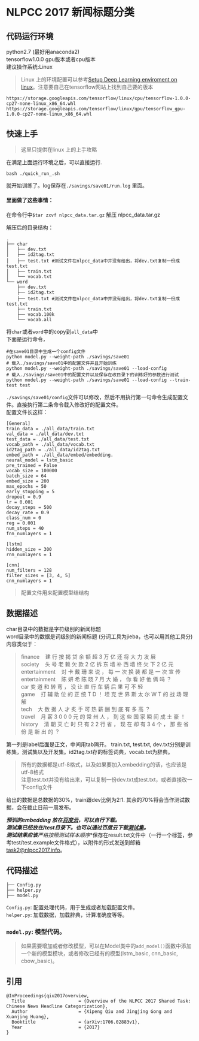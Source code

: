 # NLPCC 2017 新闻标题分类

## 代码运行环境
python2.7 (最好用anaconda2)<br>
tensorflow1.0.0 gpu版本或者cpu版本<br>
建议操作系统:Linux<br>

> Linux 上的环境配置可以参考[Setup Deep Learning enviroment on linux](https://jerrikeph.github.io/setup-deep-learning-enviroment-on-linux.html)。注意要自己在tensorflow网站上找到自己要的版本<br>

	https://storage.googleapis.com/tensorflow/linux/cpu/tensorflow-1.0.0-cp27-none-linux_x86_64.whl
	https://storage.googleapis.com/tensorflow/linux/gpu/tensorflow_gpu-1.0.0-cp27-none-linux_x86_64.whl

## 快速上手
> 这里只提供在linux 上的上手攻略

在满足上面运行环境之后，可以直接运行.
	
	bash ./quick_run_.sh

就开始训练了。log保存在`./savings/save01/run.log` 里面。
#### 里面做了这些事情：

在命令行中`$tar zxvf nlpcc_data.tar.gz` 解压 nlpcc_data.tar.gz<br>

解压后的目录结构：

	.
	├── char
	│   ├── dev.txt
	│   ├── id2tag.txt
	│   ├── test.txt #测试文件在nlpcc_data中并没有给出，将dev.txt复制一份成test.txt
	│   ├── train.txt
	│   └── vocab.txt
	└── word
	    ├── dev.txt
	    ├── id2tag.txt
	    ├── test.txt #测试文件在nlpcc_data中并没有给出，将dev.txt复制一份成test.txt
	    ├── train.txt
	    ├── vocab.100k
	    └── vocab.all


将`char`或者`word`中的copy到`all_data`中<br>
下面是运行命令，

	#在save01目录中生成一个config文件
	python model.py --weight-path ./savings/save01 
	# 载入./savings/save01中的配置文件并且开始训练
	python model.py --weight-path ./savings/save01 --load-config
	# 载入./savings/save01中的配置文件以及保存在改目录下的训练好的参数进行测试
	python model.py --weight-path ./savings/save01 --load-config --train-test test

`./savings/save01/config`文件可以修改，然后不用执行第一句命令生成配置文件。直接执行第二条命令载入修改好的配置文件。<br>
配置文件长这样：

	[General]
	train_data = ./all_data/train.txt
	val_data = ./all_data/dev.txt
	test_data = ./all_data/test.txt
	vocab_path = ./all_data/vocab.txt
	id2tag_path = ./all_data/id2tag.txt
	embed_path = ./all_data/embed/embedding.
	neural_model = lstm_basic
	pre_trained = False
	vocab_size = 100000
	batch_size = 64
	embed_size = 200
	max_epochs = 50
	early_stopping = 5
	dropout = 0.9
	lr = 0.001
	decay_steps = 500
	decay_rate = 0.9
	class_num = 0
	reg = 0.001
	num_steps = 40
	fnn_numlayers = 1

	[lstm]
	hidden_size = 300
	rnn_numlayers = 1

	[cnn]
	num_filters = 128
	filter_sizes = [3, 4, 5]
	cnn_numlayers = 1
> 配置文件用来配置模型结结构


## 数据描述
char目录中的数据是字符级别的新闻标题<br>
word目录中的数据是词级别的新闻标题 (分词工具为jieba，也可以用其他工具分)<br>
内容类似于：
> finance&nbsp;&nbsp;&nbsp;&nbsp;建 行 按 揭 贷 余 额 超 3 万 亿 还 将 大 力 发 展<br>
society&nbsp;&nbsp;&nbsp;&nbsp;头 号 老 赖 欠 款 2 亿 拆 东 墙 补 西 墙 终 欠 下 2 亿 元<br>
entertainment&nbsp;&nbsp;&nbsp;&nbsp;对 卡 戴 珊 来 说 ， 每 一 次 换 装 都 是 一 次 宣 传<br>
entertainment&nbsp;&nbsp;&nbsp;&nbsp;陈 妍 希 陈 晓 7 月 大 婚 ， 你 看 好 他 俩 吗 ？<br>
car	变 道 和 转 弯 ， 没 让 直 行 车 辆 后 果 可 不 轻<br>
game&nbsp;&nbsp;&nbsp;&nbsp;打 辅 助 位 的 正 统 T D ！ 坦 克 世 界 斯 太 尔 W T 的 战 场 理 解<br>
tech&nbsp;&nbsp;&nbsp;&nbsp;大 数 据 人 才 炙 手 可 热 薪 酬 到 底 有 多 高 ？<br>
travel&nbsp;&nbsp;&nbsp;&nbsp;月 薪 3 0 0 0 元 的 常 州 人 ， 到 这 些 国 家 瞬 间 成 土 豪 ！<br>
history&nbsp;&nbsp;&nbsp;&nbsp;清 朝 灭 亡 时 只 有 2 2 行 省 ， 现 在 却 有 3 4 个 ， 那 些 省 份 是 新 出 的 ？<br>

第一列是label后面是正文，中间用tab隔开。
train.txt, test.txt, dev.txt分别是训练集，测试集以及开发集。id2tag.txt存的标签词典，vocab.txt为辞典。
> 所有的数据都是utf-8格式，以及如果要加入embedding的话，也应该是utf-8格式<br>
> 注意test.txt并没有给出来，可以复制一份dev.txt成test.txt，或者直接改一下config文件

给出的数据是总数据的30%，train跟dev比例为2:1. 其余的70%将会当作测试数据，会在截止日前一周发布。

***预训的embedding 放在[百度云](https://pan.baidu.com/s/1mhPddpu)，可以自行下载。<br>
测试集已经放在/test目录下。也可以通过百度云下载[测试集](https://pan.baidu.com/s/1qXYzB5a)。<br>
测试结果应该**严格按照测试样本顺序**保存在result.txt文件中（一行一个标签，参考test/test.example文件格式），以附件的形式发送到邮箱 task2@nlpcc2017.info。<br>

## 代码描述
	├── Config.py
	├── helper.py
	├── model.py
	
 `Config.py`: 配置处理代码，用于生成或者加载配置文件。<br>
 `helper.py`: 加载数据，加载辞典，计算准确度等等。<br>
### `model.py`: 模型代码。
> 如果需要增加或者修改模型，可以在Model类中的`add_model()`函数中添加一个新的模型模块，或者修改已经有的模型(lstm_basic, cnn_basic, cbow_basic)。

## 引用

```
@InProceedings{qiu2017overview,
  Title                    = {Overview of the NLPCC 2017 Shared Task: Chinese News Headline Categorization},
  Author                   = {Xipeng Qiu and Jingjing Gong and Xuanjing Huang},
  Booktitle                = {arXiv:1706.02883v1},
  Year                     = {2017}
}
```
